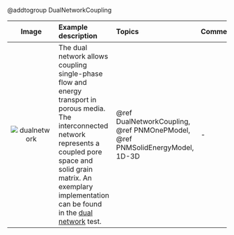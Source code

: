 @addtogroup DualNetworkCoupling


| Image | Example description | Topics | Comment |
|:----------:|:----------|:---------|:---------|
| ![dualnetwork](coupling_dual_network.svg) | The dual network allows coupling single-phase flow and energy transport in porous media. The interconnected network represents a coupled pore space and solid grain matrix. An exemplary implementation can be found in the [dual network](https://git.iws.uni-stuttgart.de/dumux-repositories/dumux/-/tree/master/test/multidomain/dualnetwork?ref_type=heads) test. | @ref DualNetworkCoupling, @ref PNMOnePModel, @ref PNMSolidEnergyModel, 1D-3D| - |

